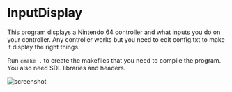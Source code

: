 InputDisplay
============
This program displays a Nintendo 64 controller and what inputs you do on your controller. Any controller works but you need to edit config.txt to make it display the right things.

Run `cmake .` to create the makefiles that you need to compile the program. You also need SDL libraries and headers.

![screenshot](https://i.imgur.com/VWgd9ip.png)
